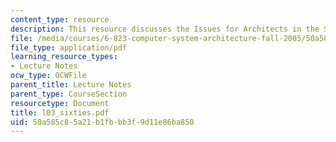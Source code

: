 ```yaml
---
content_type: resource
description: This resource discusses the Issues for Architects in the Sixties.
file: /media/courses/6-823-computer-system-architecture-fall-2005/50a585c85a21b1fbbb3f9d11e86ba850_l03_sixties.pdf
file_type: application/pdf
learning_resource_types:
- Lecture Notes
ocw_type: OCWFile
parent_title: Lecture Notes
parent_type: CourseSection
resourcetype: Document
title: l03_sixties.pdf
uid: 50a585c8-5a21-b1fb-bb3f-9d11e86ba850
---
```

